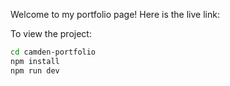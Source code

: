 Welcome to my portfolio page! Here is the live link: 

To view the project:

```bash
cd camden-portfolio
npm install
npm run dev
```

